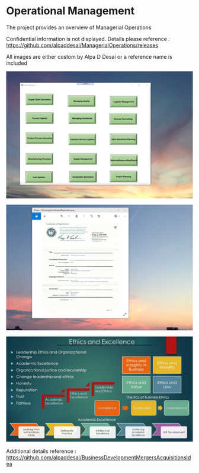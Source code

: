 # Operational Management

The project provides an overview of Managerial Operations

Confidential information is not displayed.  Details please reference : https://github.com/alpaddesai/ManagerialOperations/releases

All images are either custom by Alpa D Desai or a reference name is included

![image](OperationsManagement.png)

![image](USCopyrightCertificate.png)

![image](Ethics.jpg)

Additional details reference : https://github.com/alpaddesai/BusinessDevelopmentMergersAcquisitionsIdea
